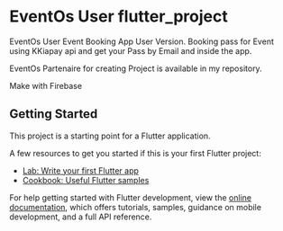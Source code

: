 # EventOs User flutter_project
EventOs User
Event Booking App User Version. Booking pass for Event using KKiapay api and get your Pass by Email and inside the app. 

EventOs Partenaire for creating Project is available in my repository.


Make with Firebase

## Getting Started

This project is a starting point for a Flutter application.

A few resources to get you started if this is your first Flutter project:

- [Lab: Write your first Flutter app](https://docs.flutter.dev/get-started/codelab)
- [Cookbook: Useful Flutter samples](https://docs.flutter.dev/cookbook)

For help getting started with Flutter development, view the
[online documentation](https://docs.flutter.dev/), which offers tutorials,
samples, guidance on mobile development, and a full API reference.
